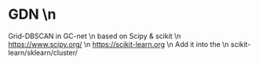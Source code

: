 # GDN \n
Grid-DBSCAN in GC-net \n
based on Scipy & scikit \n
https://www.scipy.org/ \n
https://scikit-learn.org \n
Add it into the \n
scikit-learn/sklearn/cluster/
